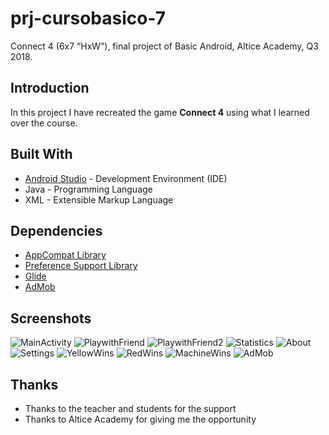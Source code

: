 # prj-cursobasico-7

Connect 4 (6x7 “HxW”), final project of Basic Android, Altice Academy, Q3 2018.

## Introduction

In this project I have recreated the game **Connect 4** using what I learned over the course.

## Built With

* [Android Studio](https://developer.android.com/studio/) - Development Environment (IDE)
* Java - Programming Language
* XML - Extensible Markup Language

## Dependencies

* [AppCompat Library](https://developer.android.com/topic/libraries/support-library/packages#v7-appcompat)
* [Preference Support Library](https://developer.android.com/topic/libraries/support-library/packages#v7-preference)
* [Glide](https://github.com/bumptech/glide)
* [AdMob](https://developers.google.com/admob/android/quick-start)

## Screenshots
![MainActivity](https://image.ibb.co/na9Kae/mini_Screenshot_1533337815.png "MainActivity")
![PlaywithFriend](https://image.ibb.co/mDni1K/mini_Screenshot_1533337834.png "PlaywithFriend")
![PlaywithFriend2](https://image.ibb.co/njQsve/mini_Screenshot_1533337843.png "PlaywithFriend2")
![Statistics](https://image.ibb.co/m7Oeae/mini_Screenshot_1533337899.png "Statistics")
![About](https://image.ibb.co/f6Gzae/mini_Screenshot_1533337917.png "About")
![Settings](https://image.ibb.co/dnbMoz/mini_Screenshot_1533337903.png "Settings")
![YellowWins](https://image.ibb.co/hR0E8z/mini_Screenshot_1533337953.png "YellowWins")
![RedWins](https://image.ibb.co/ejnu8z/mini_Screenshot_1533338029.png "RedWins")
![MachineWins](https://image.ibb.co/fOK7Tz/mini_Screenshot_1533338001.png "MachineWins")
![AdMob](https://image.ibb.co/iHrAgK/mini_Screenshot_1533337878.png "AdMob")

## Thanks

* Thanks to the teacher and students for the support
* Thanks to Altice Academy for giving me the opportunity
